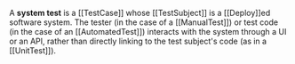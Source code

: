 A **system test** is a [[TestCase]] whose [[TestSubject]] is a [[Deploy]]ed software system. The tester (in the case of a [[ManualTest]]) or test code (in the case of an [[AutomatedTest]]) interacts with the system through a UI or an API, rather than directly linking to the test subject's code (as in a [[UnitTest]]).